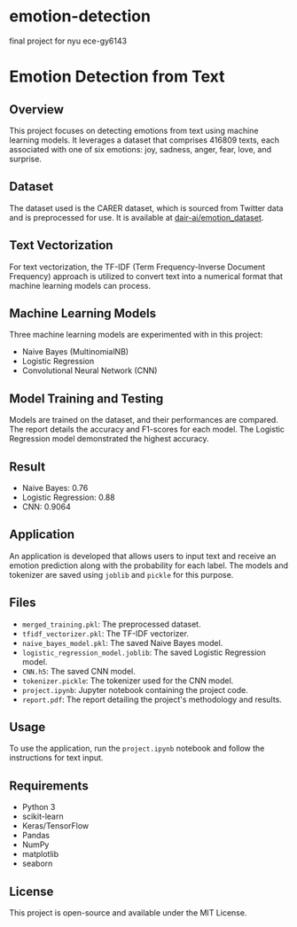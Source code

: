 # emotion-detection
final project for nyu ece-gy6143
# Emotion Detection from Text

## Overview
This project focuses on detecting emotions from text using machine learning models. It leverages a dataset that comprises 416809 texts, each associated with one of six emotions: joy, sadness, anger, fear, love, and surprise. 

## Dataset
The dataset used is the CARER dataset, which is sourced from Twitter data and is preprocessed for use. It is available at [dair-ai/emotion_dataset](https://github.com/dair-ai/emotion_dataset).

## Text Vectorization
For text vectorization, the TF-IDF (Term Frequency-Inverse Document Frequency) approach is utilized to convert text into a numerical format that machine learning models can process.

## Machine Learning Models
Three machine learning models are experimented with in this project:
- Naive Bayes (MultinomialNB)
- Logistic Regression
- Convolutional Neural Network (CNN)

## Model Training and Testing
Models are trained on the dataset, and their performances are compared. The report details the accuracy and F1-scores for each model. The Logistic Regression model demonstrated the highest accuracy.
## Result
- Naive Bayes: 0.76
- Logistic Regression: 0.88
- CNN: 0.9064
## Application
An application is developed that allows users to input text and receive an emotion prediction along with the probability for each label. The models and tokenizer are saved using `joblib` and `pickle` for this purpose.

## Files
- `merged_training.pkl`: The preprocessed dataset.
- `tfidf_vectorizer.pkl`: The TF-IDF vectorizer.
- `naive_bayes_model.pkl`: The saved Naive Bayes model.
- `logistic_regression_model.joblib`: The saved Logistic Regression model.
- `CNN.h5`: The saved CNN model.
- `tokenizer.pickle`: The tokenizer used for the CNN model.
- `project.ipynb`: Jupyter notebook containing the project code.
- `report.pdf`: The report detailing the project's methodology and results.

## Usage
To use the application, run the `project.ipynb` notebook and follow the instructions for text input.

## Requirements
- Python 3
- scikit-learn
- Keras/TensorFlow
- Pandas
- NumPy
- matplotlib
- seaborn

## License
This project is open-source and available under the MIT License.
